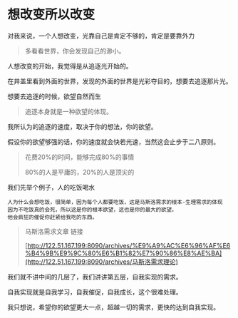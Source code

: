 # 想改变所以改变

对我来说，一个人想改变，光靠自己是肯定不够的，肯定是要靠外力

> 多看看世界，你会发现自己的渺小。

人想改变的开始，我觉得是从追逐光开始的。

在井盖里看到外面的世界，发现的外面的世界是光彩夺目的，想要去追逐那片光。

想要去追逐的时候，欲望自然而生

> 追逐本身就是一种欲望的体现。

我所认为的追逐的速度，取决于你的想法，你的欲望。

假设你的欲望够强的话，你的速度就会快若光速，当然这会止步于二八原则。

> 花费20%的时间，能够完成80%的事情
>
> 80%的人是平庸的，20%的人是顶尖的

我们先举个例子，人的吃饭喝水

```
人为什么会想吃饭，很简单，因为每个人都要吃饭，这是马斯洛需求的根本-生理需求的体现
因为不吃饭真的会死，所以这是你的根本欲望，这也是你的最大的欲望。
他会疯狂的催促你赶紧给我吃的东西。
```

> 马斯洛需求文章 链接
>
> [http://122.51.167.199:8090/archives/%E9%A9%AC%E6%96%AF%E6%B4%9B%E9%9C%80%E6%B1%82%E7%90%86%E8%AE%BA](http://122.51.167.199:8090/archives/马斯洛需求理论)

我们就不讲中间的几层了，我们讲讲第五层，自我实现的需求。

自我实现就是自我学习，自我催促，自我成长，这个很难处理。

我只想说，希望你的欲望更大一点，超越一切的需求，更快的达到自我实现。